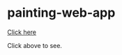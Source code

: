 # painting-web-app
[Click here](https://alriyan1.github.io/painting-web-app/)
<p>Click above to see.</p>
